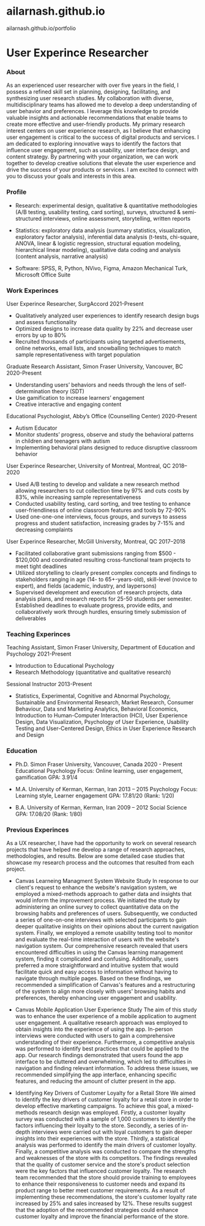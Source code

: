 # ailarnash.github.io
ailarnash.github.io/portfolio

# User Experince Researcher

### About
As an experienced user researcher with over five years in the field, I possess a refined skill set in planning, designing, facilitating, and synthesizing user research studies. My collaboration with diverse, multidisciplinary teams has allowed me to develop a deep understanding of user behavior and preferences. I leverage this knowledge to provide valuable insights and actionable recommendations that enable teams to create more effective and user-friendly products. My primary research interest centers on user experience research, as I believe that enhancing user engagement is critical to the success of digital products and services. I am dedicated to exploring innovative ways to identify the factors that influence user engagement, such as usability, user interface design, and content strategy. By partnering with your organization, we can work together to develop creative solutions that elevate the user experience and drive the success of your products or services. I am excited to connect with you to discuss your goals and interests in this area.

### Profile
- Research: experimental design, qualitative & quantitative methodologies (A/B testing, usability testing, card sorting), surveys, structured & semi-structured interviews, online assessment, storytelling, written reports

- Statistics: exploratory data analysis (summary statistics, visualization, exploratory factor analysis), inferential data analysis (t-tests, chi-square, ANOVA, linear & logistic regression, structural equation modeling, hierarchical linear modeling), qualitative data coding and analysis (content analysis, narrative analysis)

- Software: SPSS, R, Python, NVivo, Figma, Amazon Mechanical Turk, Microsoft Office Suite

### Work Experinces
User Experince Researcher, SurgAccord 2021-Present
- Qualitatively analyzed user experiences to identify research design bugs and assess functionality
- Optimized designs to increase data quality by 22% and decrease user errors by up to 80%
- Recruited thousands of participants using targeted advertisements, online networks, email lists, and snowballing techniques to match sample representativeness with target population

Graduate Research Assistant, Simon Fraser University, Vancouver, BC 2020-Present
- Understanding users’ behaviors and needs through the lens of self-determination theory (SDT)
- Use gamification to increase learners’ engagement
- Creative interactive and engaging content

Educational Psychologist, Abby’s Office (Counselling Center) 2020-Present
- Autism Educator
- Monitor students’ progress, observe and study the behavioral patterns in children and teenagers with autism
- Implementing behavioral plans designed to reduce disruptive classroom behavior

User Experince Researcher, University of Montreal, Montreal, QC 2018–2020
- Used A/B testing to develop and validate a new research method allowing researchers to cut collection time by 97% and cuts costs by 83%, while increasing sample representativeness
- Conducted usability testing, card sorting, and tree testing to enhance user-friendliness of online classroom features and tools by 72-90%
- Used one-one-one interviews, focus groups, and surveys to assess progress and student satisfaction, increasing grades by 7-15% and decreasing complaints

User Experince Researcher, McGill University, Montreal, QC 2017–2018
- Facilitated collaborative grant submissions ranging from $500 - $120,000 and coordinated resulting cross-functional team projects to meet tight deadlines
- Utilized storytelling to clearly present complex concepts and findings to stakeholders ranging in age (14- to 65+-years-old), skill-level (novice to expert), and fields (academic, industry, and laypersons)
- Supervised development and execution of research projects, data analysis plans, and research reports for 25-50 students per semester. Established deadlines to evaluate progress, provide edits, and collaboratively work through hurdles, ensuring timely submission of deliverables

### Teaching Experinces
Teaching Assistant, Simon Fraser University, Department of Education and Psychology 2021-Present
- Introduction to Educational Psychology
- Research Methodology (quantitative and qualitative research)

Sessional Instructor 2013-Present
- Statistics, Experimental, Cognitive and Abnormal Psychology, Sustainable and Environmental Research, Market Research, Consumer Behaviour, Data snd Marketing Analytics, Behavioral Economics, Introduction to Human-Computer Interaction (HCI), User Experience Design, Data Visualization, Psychology of User Experience, Usability Testing and User-Centered Design, Ethics in User Experience Research and Design

### Education
- Ph.D.	Simon Fraser University, Vancouver, Canada 2020 - Present
Educational Psychology
	Focus:  Online learning, user engagement, gamification
GPA: 3.91/4

- M.A.	University of Kerman, Kerman, Iran 2013 – 2015
	Psychology
	Focus:  Learning style, Learner engagement
GPA: 17.81/20 (Rank: 1/20)

- B.A.	University of Kerman, Kerman, Iran 2009 – 2012
	Social Science
	GPA: 17.08/20 (Rank: 1/80)
	
	
### Previous Experinces	
As a UX researcher, I have had the opportunity to work on several research projects that have helped me develop a range of research approaches, methodologies, and results. Below are some detailed case studies that showcase my research process and the outcomes that resulted from each project.

- Canvas Learneing Managment System Website Study
In response to our client's request to enhance the website's navigation system, we employed a mixed-methods approach to gather data and insights that would inform the improvement process. We initiated the study by administering an online survey to collect quantitative data on the browsing habits and preferences of users. Subsequently, we conducted a series of one-on-one interviews with selected participants to gain deeper qualitative insights on their opinions about the current navigation system. Finally, we employed a remote usability testing tool to monitor and evaluate the real-time interaction of users with the website's navigation system. Our comprehensive research revealed that users encountered difficulties in using the Canvas learning management system, finding it complicated and confusing. Additionally, users preferred a more straightforward and intuitive system that would facilitate quick and easy access to information without having to navigate through multiple pages. Based on these findings, we recommended a simplification of Canvas's features and a restructuring of the system to align more closely with users' browsing habits and preferences, thereby enhancing user engagement and usability.

- Canvas Mobile Application User Experience Study
The aim of this study was to enhance the user experience of a mobile application to augment user engagement. A qualitative research approach was employed to obtain insights into the experience of using the app. In-person interviews were conducted with users to gain a comprehensive understanding of their experience. Furthermore, a competitive analysis was performed to identify best practices that could be applied to the app. Our research findings demonstrated that users found the app interface to be cluttered and overwhelming, which led to difficulties in navigation and finding relevant information. To address these issues, we recommended simplifying the app interface, enhancing specific features, and reducing the amount of clutter present in the app.

- Identifying Key Drivers of Customer Loyalty for a Retail Store
We aimed to identify the key drivers of customer loyalty for a retail store in order to develop effective marketing campaigns. To achieve this goal, a mixed-methods research design was employed. Firstly, a customer loyalty survey was conducted with a sample of 1,000 customers to identify the factors influencing their loyalty to the store. Secondly, a series of in-depth interviews were carried out with loyal customers to gain deeper insights into their experiences with the store. Thirdly, a statistical analysis was performed to identify the main drivers of customer loyalty. Finally, a competitive analysis was conducted to compare the strengths and weaknesses of the store with its competitors. The findings revealed that the quality of customer service and the store's product selection were the key factors that influenced customer loyalty. The research team recommended that the store should provide training to employees to enhance their responsiveness to customer needs and expand its product range to better meet customer requirements. As a result of implementing these recommendations, the store's customer loyalty rate increased by 25% and sales increased by 12%. These results suggest that the adoption of the recommended strategies could enhance customer loyalty and improve the financial performance of the store.


